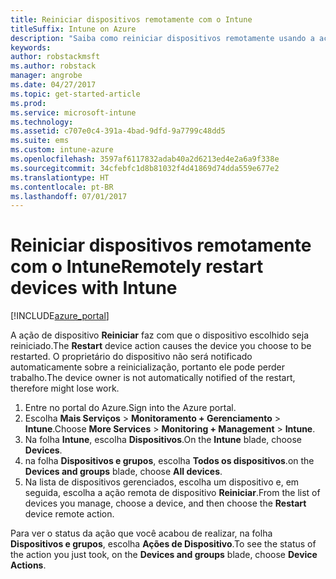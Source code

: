 ```yaml
---
title: Reiniciar dispositivos remotamente com o Intune
titleSuffix: Intune on Azure
description: "Saiba como reiniciar dispositivos remotamente usando a ação de reinicialização do dispositivo."
keywords: 
author: robstackmsft
ms.author: robstack
manager: angrobe
ms.date: 04/27/2017
ms.topic: get-started-article
ms.prod: 
ms.service: microsoft-intune
ms.technology: 
ms.assetid: c707e0c4-391a-4bad-9dfd-9a7799c48dd5
ms.suite: ems
ms.custom: intune-azure
ms.openlocfilehash: 3597af6117832adab40a2d6213ed4e2a6a9f338e
ms.sourcegitcommit: 34cfebfc1d8b81032f4d41869d74dda559e677e2
ms.translationtype: HT
ms.contentlocale: pt-BR
ms.lasthandoff: 07/01/2017
---
```

# <span data-ttu-id="fe123-103">Reiniciar dispositivos remotamente com o Intune</span><span class="sxs-lookup"><span data-stu-id="fe123-103">Remotely restart devices with Intune</span></span>
<a id="remotely-restart-devices-with-intune" class="xliff"></a>


[!INCLUDE[azure_portal](./includes/azure_portal.md)]

<span data-ttu-id="fe123-104">A ação de dispositivo **Reiniciar** faz com que o dispositivo escolhido seja reiniciado.</span><span class="sxs-lookup"><span data-stu-id="fe123-104">The **Restart** device action causes the device you choose to be restarted.</span></span> <span data-ttu-id="fe123-105">O proprietário do dispositivo não será notificado automaticamente sobre a reinicialização, portanto ele pode perder trabalho.</span><span class="sxs-lookup"><span data-stu-id="fe123-105">The device owner is not automatically notified of the restart, therefore might lose work.</span></span>

1. <span data-ttu-id="fe123-106">Entre no portal do Azure.</span><span class="sxs-lookup"><span data-stu-id="fe123-106">Sign into the Azure portal.</span></span>
2. <span data-ttu-id="fe123-107">Escolha **Mais Serviços** > **Monitoramento + Gerenciamento** > **Intune**.</span><span class="sxs-lookup"><span data-stu-id="fe123-107">Choose **More Services** > **Monitoring + Management** > **Intune**.</span></span>
3. <span data-ttu-id="fe123-108">Na folha **Intune**, escolha **Dispositivos**.</span><span class="sxs-lookup"><span data-stu-id="fe123-108">On the **Intune** blade, choose **Devices**.</span></span>
4. <span data-ttu-id="fe123-109">na folha **Dispositivos e grupos**, escolha **Todos os dispositivos**.</span><span class="sxs-lookup"><span data-stu-id="fe123-109">on the **Devices and groups** blade, choose **All devices**.</span></span>
5. <span data-ttu-id="fe123-110">Na lista de dispositivos gerenciados, escolha um dispositivo e, em seguida, escolha a ação remota de dispositivo **Reiniciar**.</span><span class="sxs-lookup"><span data-stu-id="fe123-110">From the list of devices you manage, choose a device, and then choose the **Restart** device remote action.</span></span>

<span data-ttu-id="fe123-111">Para ver o status da ação que você acabou de realizar, na folha **Dispositivos e grupos**, escolha **Ações de Dispositivo**.</span><span class="sxs-lookup"><span data-stu-id="fe123-111">To see the status of the action you just took, on the **Devices and groups** blade, choose **Device Actions**.</span></span>
